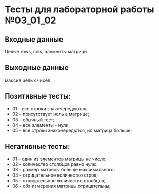 # Тесты для лабораторной работы №03_01_02

## Входные данные
Целые rows, cols, элементы матрицы

## Выходные данные
массив целых чисел

## Позитивные тесты:
- 01 - все строки знакочередуются;
- 02 - присутствует ноль в матрице;
- 03 - обычный тест;
- 04 - все элементы - нули;
- 05 - все строки знакочередются, но матрица больше;

## Негативные тесты:
- 01 - один из элементов матрицы не число;
- 02 - количество столбцов равно нулю;
- 03 - размер матрицы больше максимального;
- 04 - отрицательное количество строк;
- 05 - отрицательное количество столбцов;
- 06 - оба измерения матрицы отрицательны;